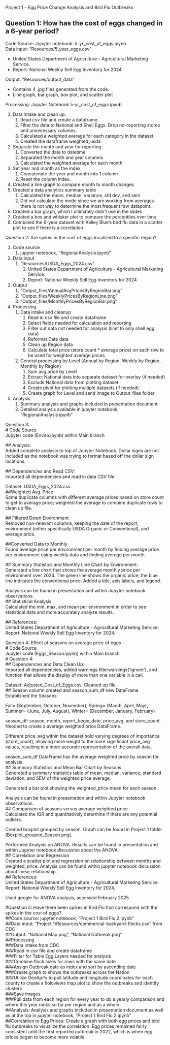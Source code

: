 Project 1 \- Egg Price Change Analysis and Bird Flu Outbreaks

## Question 1: How has the cost of eggs changed in a 6-year period?

Code Source: Jupyter notebook:  5-yr\_cost\_of\_eggs.ipynb  
Data input: “Resources/5\_year\_eggs.csv”

- United States Department of Agriculture \- Agricultural Marketing Service.   
- Report: National Weekly Sell Egg Inventory for 2024

Output: “Resources/output\_data”

- Contains 4 .jpg files generated from the code.   
- Line graph, bar graph, box plot, and scatter plot

Processing: Jupyter Notebook 5-yr\_cost\_of\_eggs.ipynb

1. Data intake and clean up:   
   1. Read csv file and create a dataframe.   
   2. Filter the data to National and Shell Eggs. Drop no-reporting stores and unnecessary columns.   
   3. Calculated a weighted average for each category in the dataset    
   4. Created the dataframe weighted\_usda  
2. Separate the month and year for reporting  
   1. Converted the date to datetime   
   2. Separated the month and year columns  
   3. Calculated the weighted average for each month  
3. Set year and month as the index  
   1. Concatenate the year and month into 1 column  
   2. Reset the column index.  
4. Created a line graph to compare month to month changes  
5. Created a data analytics summary table  
   1. Calculated the mean, median, variance, std dev, and sem  
   2. Did not calculate the mode since we are working from averages there is not way to determine the most frequent raw datapoint.  
6. Created a bar graph, which I ultimately didn’t use in the slides  
7. Created a box and whisker plot to compare the percentiles over time  
8. Combined the 6-year dataset with Kelley Blue’s bird flu data in a scatter plot to see if there is a correlation.

Question 2: Are spikes in the cost of eggs localized to a specific region?

1. Code source  
   1. jupyter notebook, “RegionalAnalysis.ipynb”  
2. Data input  
   1. “Resources/USDA\_Eggs\_2024.csv”  
      1. United States Department of Agriculture \- Agricultural Marketing Service.   
      2. Report: National Weekly Sell Egg Inventory for 2024  
3. Output  
   1. “Output\_files/AnnualAvgPricesByRegionBar.png”  
   2. “Output\_files/WeeklyPricesByRegionLine.png”  
   3. “Output\_files/MonthlyPricesByRegionBar.png”  
4. Processing  
   1. Data intake and cleanup  
      1. Read in csv file and create dataframe  
      2. Select fields needed for calculation and reporting  
      3. Filter out data not needed for analysis (limit to only shell egg data)  
      4. Reformat Date data  
      5. Clean up Region data  
      6. Calculate total price (store count \* average price) on each row to be used for weighted average prices  
   2. General processing by Level (Annual by Region, Weekly by Region, Monthly by Region)  
      1. Sum avg price by Level  
      2. Extract National data into separate dataset for overlay (if needed)  
      3. Exclude National data from plotting dataset  
      4. Create pivot for plotting multiple datasets (if needed)  
      5. Create graph for Level and send image to Output\_files folder  
5. Analysis  
   1. Summary analysis and graphs included in presentation document  
   2. Detailed analysis available in jupyter notebook, “RegionalAnalysis.ipynb”

Question 3:   
\# Code Source  
Jupyter code (Enviro.ipynb) within Main branch

\#\# Analysis:   
Added complete analysis to top of Jupyter Notebook. Dollar signs are not included as the notebook was trying to format based off the dollar sign locations. 

\#\# Dependencies and Read CSV:  
Imported all dependencies and read in data CSV file. 

Dataset: USDA\_Eggs\_2024.csv.   
\#\#Weighted Avg. Price  
Some duplicate columns with different average prices based on store count to get to average price; weighted the average to combine duplicate rows to clean up file. 

\#\# Filtered Down Environment  
Removed non-relevant columns, keeping the date of the report, environment (either specifically USDA Organic or Conventional), and average price. 

\#\#Converted Data to Monthly  
Found average price per environment per month by finding average price per environment using weekly data and finding average per month.

\#\# Summary Statistics and Monthly Line Chart by Environment:  
Generated a line chart that shows the average monthly price per environment over 2024\. The green line shows the organic price; the blue line indicates the conventional price. Added a title, axis labels, and legend. 

Analysis can be found in presentation and within Jupyter notebook observations.  
\#\# Statistical Analysis  
Calculated the min, max, and mean per environment in order to see statistical data and more accurately analyze results. 

\#\# References:  
United States Department of Agriculture \- Agricultural Marketing Service. Report: National Weekly Sell Egg Inventory for 2024\.  

Question 4: Effect of seasons on average price of eggs  
\# Code Source  
Jupyter code (Eggs\_Season.ipynb) within Main branch  
\# Question 4:  
\#\# Dependencies and Data Clean Up:  
Imported all dependencies, added warnings.filterwarnings('ignore'), and function that allows the display of more than one variable in a cell.  

Dataset: Adjusted\_Cost\_of\_Eggs.csv. Cleaned up file.  
\#\# Season column created and season\_sum\_df new DataFrame  
Established the Seasons:  

Fall= (September, October, November), Spring= (March, April, May), Summer= (June, July, August), Winter= (December, January, February)  

season\_df: season, month, report\_begin\_date, price\_avg, and store\_count. Needed to create a average weighted price DataFrame.  

Different price\_avg within the dataset hold varying degrees of importance (store\_count), allowing more weight to the more significant price\_avg values, resulting in a more accurate representation of the overall data.  

season\_sum\_df DataFrame has the average weighted price by season for analysis.  
\#\# Summary Statistics and Mean Bar Chart by Seasons  
Generated a summary statistics table of mean, median, variance, standard deviation, and SEM of the weighted price average.  

Generated a bar plot showing the weighted\_price mean for each season.  

Analysis can be found in presentation and within Jupyter notebook observations.  
\#\# Comparison of seasons versus average weighted price  
Calculated the IQR and quantitatively determine if there are any potential outliers.  

Created boxplot grouped by season. Graph can be found in Project 1 folder (Boxplot\_grouped\_Season.png).  

Performed Analysis on ANOVA. Results can be found in presentation and within Jupyter notebook discussion about the ANOVA.  
\#\# Correlation and Regression  
Created a scatter plot and regression on relationship between months and weighted\_price. Analysis can be found within jupyter notebook discussion about linear relationship.  
\#\# References:  
United States Department of Agriculture \- Agricultural Marketing Service. Report: National Weekly Sell Egg Inventory for 2024\.  

Used google for ANOVA analysis, accessed February 2025\.

\#Question 5: Have there been spikes in Bird Flu that correspond with the spikes in the cost of eggs?   
\#\#Code source: jupyter notebook, “Project 1 Bird Flu 2.ipynb”  
\#\#Data input: “Project 1/Resources/commercial-backyard-flocks.csv” from CDC  
\#\#Output: “National Map.png”, “National Outbreak.png”  
\#\#Processing  
\#\#\#Data intake from CDC  
\#\#\#Read in csv file and create dataframe  
\#\#\#Filter for Table Egg Layers needed for analysis  
\#\#\#Combine flock sizes for rows with the same date  
\#\#\#Assign Outbreak date as index and sort by ascending date  
\#\#\#Create graph to shows the outbreaks across the Nation  
\#\#\#Utilize GeoApify to pull latitude and longitude coordinates for each county to create a holoviews map plot to show the outbreaks and identify clusters  
\#\#\#Save images  
\#\#\#Pull data from each region for every year to do a yearly comparison and where this year ranks so far per region and as a whole  
\#\#Analysis: Analysis and graphs included in presentation document as well as at the top in jupyter notebook, “Project 1 Bird Flu 2.ipynb”  
\#\#Correlation to Egg Prices: Create a graph with both egg prices and bird flu outbreaks to visualize the correlation. Egg prices remained fairly consistent until the first reported outbreak in 2022, which is when egg prices began to become more volatile.
